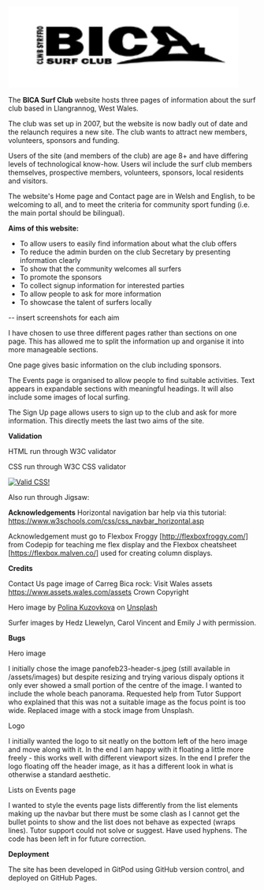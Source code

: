 ![alt text](/assets/images/bica-logo.png "BICA surf club Logo")

The **BICA Surf Club** website hosts three pages of information about the surf club based in Llangrannog, West Wales. 

The club was set up in 2007, but the website is now badly out of date and the relaunch requires a new site. The club wants to attract new members, volunteers, sponsors and funding. 

Users of the site (and members of the club) are age 8+ and have differing levels of technological know-how. Users wil include the surf club members themselves, prospective members, volunteers, sponsors, local residents and visitors. 

The website's Home page and Contact page are in Welsh and English, to be welcoming to all, and to meet the criteria for community sport funding (i.e. the main portal should be bilingual). 

**Aims of this website:**

- To allow users to easily find information about what the club offers 
- To reduce the admin burden on the club Secretary by presenting information clearly 
- To show that the community welcomes all surfers 
- To promote the sponsors 
- To collect signup information for interested parties
- To allow people to ask for more information
- To showcase the talent of surfers locally   

-- insert screenshots for each aim 

I have chosen to use three different pages rather than sections on one page. This has allowed me to split the information up and organise it into more manageable sections.  

One page gives basic information on the club including sponsors. 

The Events page is organised to allow people to find suitable activities. Text appears in expandable sections with meaningful headings. It will also include some images of local surfing. 

The Sign Up page allows users to sign up to the club and ask for more information. This directly meets the last two aims of the site. 

**Validation**

HTML run through W3C validator 


CSS run through W3C CSS validator
<p>
    <a href="http://jigsaw.w3.org/css-validator/check/referer">
        <img style="border:0;width:88px;height:31px"
            src="http://jigsaw.w3.org/css-validator/images/vcss"
            alt="Valid CSS!" />
    </a>
</p>
Also run through Jigsaw: 

**Acknowledgements**
Horizontal navigation bar help via this tutorial: https://www.w3schools.com/css/css_navbar_horizontal.asp 

Acknowledgement must go to Flexbox Froggy [http://flexboxfroggy.com/] from Codepip for teaching me flex display and the Flexbox cheatsheet [https://flexbox.malven.co/] used for creating column displays. 

**Credits**

Contact Us page image of Carreg Bica rock: Visit Wales assets https://www.assets.wales.com/assets Crown Copyright 


Hero image by <a href="https://unsplash.com/es/@p_kuzovkova?utm_source=unsplash&utm_medium=referral&utm_content=creditCopyText">Polina Kuzovkova</a> on <a href="https://unsplash.com/photos/0-FBo3a8ytU?utm_source=unsplash&utm_medium=referral&utm_content=creditCopyText">Unsplash</a>

Surfer images by Hedz Llewelyn, Carol Vincent and Emily J with permission.

**Bugs**

Hero image

I initially chose the image panofeb23-header-s.jpeg (still available in /assets/images) but despite resizing and trying various dispaly options it only ever showed a small portion of the centre of the image. I wanted to include the whole beach panorama. Requested help from Tutor Support who explained that this was not a suitable image as the focus point is too wide. Replaced image with a stock image from Unsplash. 

Logo

I initially wanted the logo to sit neatly on the bottom left of the hero image and move along with it. In the end I am happy with it floating a little more freely - this works well with different viewport sizes. In the end I prefer the logo floating off the header image, as it has a different look in what is otherwise a standard aesthetic. 

Lists on Events page 

I wanted to style the events page lists differently from the list elements making up the navbar but there must be some clash as I cannot get the bullet points to show and the list does not behave as expected (wraps lines). Tutor support could not solve or suggest. Have used hyphens. The code has been left in for future correction. 

**Deployment**

The site has been developed in GitPod using GitHub version control, and deployed on GitHub Pages. 